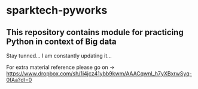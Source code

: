 # sparktech-pyworks
## This repository contains module for practicing Python in context of Big data

Stay tunned... I am constantly updating it...

For extra material reference please go on -> 
https://www.dropbox.com/sh/1i4jcz41ybb9kwm/AAACqwnl_h7yXBxrwSyq-0fAa?dl=0
